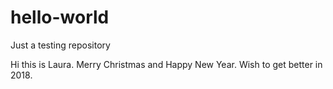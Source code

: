 # hello-world
Just a testing repository

Hi this is Laura.
Merry Christmas and Happy New Year.
Wish to get better in 2018.
